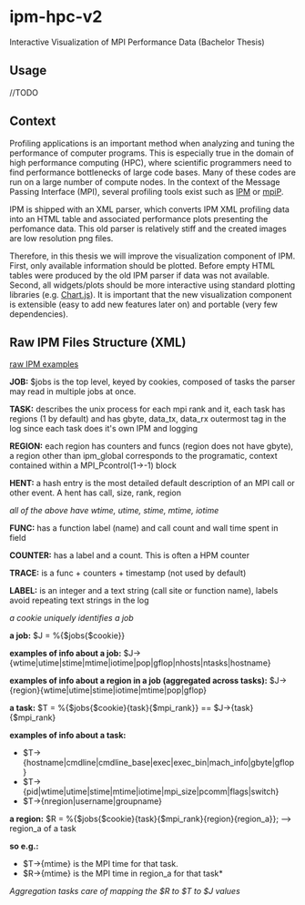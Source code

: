 # ipm-hpc-v2

Interactive Visualization of MPI Performance Data (Bachelor Thesis)

## Usage

//TODO

## Context

Profiling applications is an important method when analyzing and tuning the performance of computer programs. This is especially true in the domain of high performance computing (HPC), where scientific programmers need to find performance bottlenecks of large code bases. Many of these codes are run on a large number of compute nodes. In the context of the Message Passing Interface (MPI), several profiling tools exist such as [IPM](https://github.com/nerscadmin/IPM) or [mpiP](http://mpip.sourceforge.net/).

IPM is shipped with an XML parser, which converts IPM XML profiling data into an HTML table and associated performance plots presenting the perfomance data. This old parser is relatively stiff and the created images are low resolution png files.

Therefore, in this thesis we will improve the visualization component of IPM. First, only available information should be plotted. Before empty HTML tables were produced by the old IPM parser if data was not available. Second, all widgets/plots should be more interactive using standard plotting libraries (e.g. [Chart.js](https://www.chartjs.org/)). It is important that the new visualization component is extensible (easy to add new features later on) and portable (very few dependencies).

## Raw IPM Files Structure (XML)

[raw IPM examples](http://portal.nersc.gov/project/CAL/designforward.htm)

**JOB:** $jobs is the top level, keyed by cookies, composed of tasks the parser may read in multiple jobs at once.

**TASK:** describes the unix process for each mpi rank and it, each task has regions (1 by default) and has gbyte, data_tx, data_rx outermost tag in the log since each task does it's own IPM and logging

**REGION:** each region has counters and funcs (region does not have gbyte), a region other than ipm_global corresponds to the programatic, context contained within a MPI_Pcontrol(1->-1) block

**HENT:** a hash entry is the most detailed default description of an MPI call or other event. A hent has call, size, rank, region

_all of the above have wtime, utime, stime, mtime, iotime_

**FUNC:** has a function label (name) and call count and wall time spent in field

**COUNTER:** has a label and a count. This is often a HPM counter

**TRACE:** is a func + counters + timestamp (not used by default)

**LABEL:** is an integer and a text string (call site or function name), labels avoid repeating text strings in the log

_a cookie uniquely identifies a job_

**a job:** $J = \%{$jobs{$cookie}}

**examples of info about a job:** $J->{wtime|utime|stime|mtime|iotime|pop|gflop|nhosts|ntasks|hostname}

**examples of info about a region in a job (aggregated across tasks):** $J->{region}{wtime|utime|stime|iotime|mtime|pop|gflop}

**a task:** $T = \%{$jobs{$cookie}{task}{$mpi_rank}} == $J->{task}{$mpi_rank}

**examples of info about a task:**

- $T->{hostname|cmdline|cmdline_base|exec|exec_bin|mach_info|gbyte|gflop}
- $T->{pid|wtime|utime|stime|mtime|iotime|mpi_size|pcomm|flags|switch}
- $T->{nregion|username|groupname}

**a region:** $R = \%{$jobs{$cookie}{task}{$mpi_rank}{region}{region_a}}; --> region_a of a task

**so e.g.:**

- $T->{mtime} is the MPI time for that task.
- $R->{mtime} is the MPI time in region_a for that task\*

_Aggregation tasks care of mapping the $R to $T to $J values_

